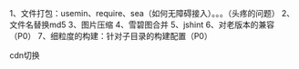 1、文件打包：usemin、require、sea（如何无障碍接入）。。。（头疼的问题）
2、文件名替换md5
3、图片压缩
4、雪碧图合并
5、jshint
6、对老版本的兼容（P0）
7、细粒度的构建：针对子目录的构建配置（P0）

cdn切换
